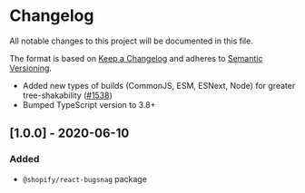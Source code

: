 # Changelog

All notable changes to this project will be documented in this file.

The format is based on [Keep a Changelog](http://keepachangelog.com/en/1.0.0/)
and adheres to [Semantic Versioning](http://semver.org/spec/v2.0.0.html).

<!-- ## [Unreleased] -->

- Added new types of builds (CommonJS, ESM, ESNext, Node) for greater tree-shakability ([#1538](https://github.com/Shopify/quilt/pull/1538))
- Bumped TypeScript version to 3.8+

## [1.0.0] - 2020-06-10

### Added

- `@shopify/react-bugsnag` package
